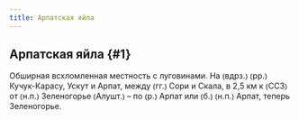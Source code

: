 ```yaml
---
title: Арпатская яйла
---
```

## Арпатская яйла {#1}

Обширная всхломленная местность с луговинами. На ⦅вдрз.⦆ ⦅рр.⦆ Кучук-Карасу, Ускут и Арпат, между ⦅гг.⦆ Сори и Скала, в 2,5 км к ⦅ССЗ⦆ от ⦅н.п.⦆ Зеленогорье ⦅Алушт.⦆ – по ⦅р.⦆ Арпат или ⦅б.⦆ ⦅н.п.⦆ Арпат, теперь Зеленогорье.
